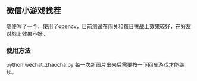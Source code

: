## 微信小游戏找茬

随便写了一个，使用了opencv，目前测试在闯关和每日挑战上效果较好，在好友对战上效果不好。


### 使用方法
python wechat_zhaocha.py
每一次新图片出来后需要按一下回车游戏才能继续。 

